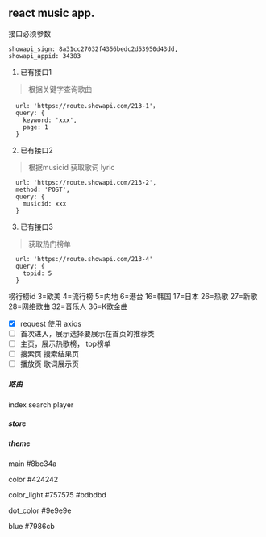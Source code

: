 ## react music app.

接口必须参数


    showapi_sign: 8a31cc27032f4356bedc2d53950d43dd,
    showapi_appid: 34383

1. 已有接口1
> 根据关键字查询歌曲
```
  url: 'https://route.showapi.com/213-1'，
  query: {
    keyword: 'xxx',
    page: 1
  }
```

2. 已有接口2
> 根据musicid 获取歌词  lyric
```
  url: 'https://route.showapi.com/213-2',
  method: 'POST',
  query: {
    musicid: xxx
  }
```


3. 已有接口3
> 获取热门榜单

```
  url: 'https://route.showapi.com/213-4'
  query: {
    topid: 5
  }
```

榜行榜id
3=欧美
4=流行榜
5=内地
6=港台
16=韩国
17=日本
26=热歌
27=新歌
28=网络歌曲
32=音乐人
36=K歌金曲


- [x] request  使用 axios
- [ ] 首次进入，展示选择要展示在首页的推荐类
- [ ] 主页，展示热歌榜， top榜单
- [ ] 搜索页  搜索结果页
- [ ] 播放页   歌词展示页

##### 路由 

index   search    player

##### store


##### theme 

main #8bc34a

color #424242

color_light #757575   #bdbdbd

dot_color #9e9e9e

blue #7986cb